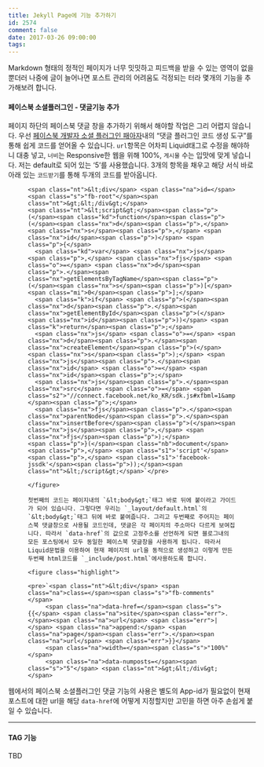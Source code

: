 ```yaml
---
title: Jekyll Page에 기능 추가하기
id: 2574
comment: false
date: 2017-03-26 09:00:00
tags:
---
```


Markdown 형태의 정적인 페이지가 너무 밋밋하고 피드백을 받을 수 있는 영역이 없을 뿐더러 나중에 글이 늘어나면 포스트 관리의 어려움도 걱정되는 터라 몇개의 기능을 추가해보려 합니다.

#### 페이스북 소셜플러그인 - 댓글기능 추가

페이지 하단의 페이스북 댓글 창을 추가하기 위해서 해야할 작업은 그리 어렵지 않습니다. 우선 [페이스북 개발자 소셜 플러그인 패아자](https://developers.facebook.com/docs/plugins/comments/#configurator)내의 “댓글 플러그인 코드 생성 도구”를 통해 쉽게 코드를 얻어올 수 있습니다. `url`항목은 어차피 Liquid태그로 수정을 해야하니 대충 넣고, `너비`는 Responsive한 웹을 위해 100%, `게시물` 수는 입맛에 맞게 넣습니다. 저는 default로 되어 있는 ‘5’를 사용했습니다. 3개의 항목을 채우고 해당 서식 바로 아래 있는 `코드받기`를 통해 두개의 코드를 받아옵니다.

<figure class="highlight">

    <span class="nt">&lt;div</span> <span class="na">id=</span><span class="s">"fb-root"</span><span class="nt">&gt;&lt;/div&gt;</span>
    <span class="nt">&lt;script&gt;</span><span class="p">(</span><span class="kd">function</span><span class="p">(</span><span class="nx">d</span><span class="p">,</span> <span class="nx">s</span><span class="p">,</span> <span class="nx">id</span><span class="p">)</span> <span class="p">{</span>
      <span class="kd">var</span> <span class="nx">js</span><span class="p">,</span> <span class="nx">fjs</span> <span class="o">=</span> <span class="nx">d</span><span class="p">.</span><span class="nx">getElementsByTagName</span><span class="p">(</span><span class="nx">s</span><span class="p">)[</span><span class="mi">0</span><span class="p">];</span>
      <span class="k">if</span> <span class="p">(</span><span class="nx">d</span><span class="p">.</span><span class="nx">getElementById</span><span class="p">(</span><span class="nx">id</span><span class="p">))</span> <span class="k">return</span><span class="p">;</span>
      <span class="nx">js</span> <span class="o">=</span> <span class="nx">d</span><span class="p">.</span><span class="nx">createElement</span><span class="p">(</span><span class="nx">s</span><span class="p">);</span> <span class="nx">js</span><span class="p">.</span><span class="nx">id</span> <span class="o">=</span> <span class="nx">id</span><span class="p">;</span>
      <span class="nx">js</span><span class="p">.</span><span class="nx">src</span> <span class="o">=</span> <span class="s2">"//connect.facebook.net/ko_KR/sdk.js#xfbml=1&amp;version=v2.8"</span><span class="p">;</span>
      <span class="nx">fjs</span><span class="p">.</span><span class="nx">parentNode</span><span class="p">.</span><span class="nx">insertBefore</span><span class="p">(</span><span class="nx">js</span><span class="p">,</span> <span class="nx">fjs</span><span class="p">);</span>
    <span class="p">}(</span><span class="nb">document</span><span class="p">,</span> <span class="s1">'script'</span><span class="p">,</span> <span class="s1">'facebook-jssdk'</span><span class="p">));</span><span class="nt">&lt;/script&gt;</span>`</pre>

    </figure>

    첫번째의 코드는 페이지내의 `&lt;body&gt;`태그 바로 뒤에 붙이라고 가이드가 되어 있습니다. 그렇다면 우리는 `_layout/default.html`의 `&lt;body&gt;`태그 뒤에 바로 붙여줍니다. 그리고 두번째로 주어지는 페이스북 댓글창으로 사용될 코드인데, 댓글은 각 페이지의 주소마다 다르게 보여집니다. 따라서 `data-href`의 값으로 고정주소를 선언하게 되면 블로그내의 모든 포스팅에서 모두 동일한 페이스북 댓글창을 사용하게 됩니다. 따라서 Liquid문법을 이용하여 현재 페이지의 url을 동적으로 생성하고 이렇게 만든 두번째 html코드를 `_include/post.html`에사용하도록 합니다.

    <figure class="highlight">

    <pre>`<span class="nt">&lt;div</span> <span class="na">class=</span><span class="s">"fb-comments"</span> 
         <span class="na">data-href=</span><span class="s">{{</span> <span class="na">site</span><span class="err">.</span><span class="na">url</span> <span class="err">|</span> <span class="na">append:</span> <span class="na">page</span><span class="err">.</span><span class="na">url</span> <span class="err">}}</span>
         <span class="na">width=</span><span class="s">"100%"</span> 
         <span class="na">data-numposts=</span><span class="s">"5"</span> <span class="nt">&gt;&lt;/div&gt;</span>

</figure>

웹에서의 페이스북 소셜플러그인 댓글 기능의 사용은 별도의 App-id가 필요없이 현재 포스트에 대한 url을 해당 `data-href`에 어떻게 지정할지만 고민을 하면 아주 손쉽게 붙일 수 있습니다.

* * *

#### TAG 기능

TBD